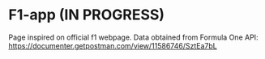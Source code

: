 # F1-app (IN PROGRESS)

Page inspired on official f1 webpage. Data obtained from Formula One API: https://documenter.getpostman.com/view/11586746/SztEa7bL
